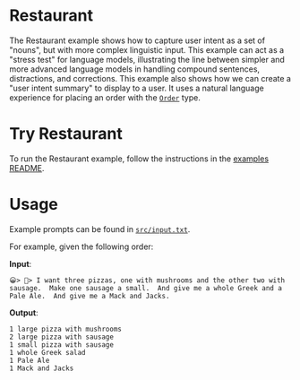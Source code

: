 # Restaurant

The Restaurant example shows how to capture user intent as a set of "nouns", but with more complex linguistic input.
This example can act as a "stress test" for language models, illustrating the line between simpler and more advanced language models in handling compound sentences, distractions, and corrections.
This example also shows how we can create a "user intent summary" to display to a user.
It uses a natural language experience for placing an order with the [`Order`](./src/foodOrderViewSchema.ts) type.

# Try Restaurant

To run the Restaurant example, follow the instructions in the [examples README](../README.md#step-1-configure-your-development-environment).

# Usage

Example prompts can be found in [`src/input.txt`](./src/input.txt).

For example, given the following order:

**Input**:

```
😀> 🍕> I want three pizzas, one with mushrooms and the other two with sausage.  Make one sausage a small.  And give me a whole Greek and a Pale Ale.  And give me a Mack and Jacks.
```

**Output**:

```
1 large pizza with mushrooms
2 large pizza with sausage
1 small pizza with sausage
1 whole Greek salad
1 Pale Ale
1 Mack and Jacks
```